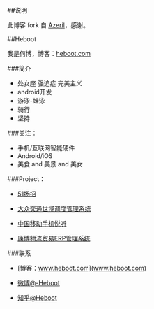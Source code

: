 ##说明

此博客 fork 自 [Azeril](http://azeril.me/)，感谢。

##Heboot

我是何博，博客：[heboot.com](heboot.com)

###简介

- 处女座 强迫症 完美主义
- android开发
- 游泳-蛙泳
- 骑行
- 坚持


###关注：


- 手机/互联网智能硬件
- Android/iOS
- 美食 and 美景 and 美女




###Project：

- [51扬招](http://heboot.com/blog/2015/05/22/a-24-chinese-fonts/)

- [大众交通世博调度管理系统](http://heboot.com/blog/2015/05/01/affordance/)

- [中国移动手机悦听](http://heboot.com/blog/2015/03/02/how-to-write/)

- [康博物流贸易ERP管理系统](http://heboot.com/blog/2015/03/02/how-to-write/)


###联系

- [博客：www.heboot.com](www.heboot.com)

- [微博@-Heboot](http://weibo.com/heboot)

- [知乎@Heboot](http://www.zhihu.com/people/bo-he-28)



